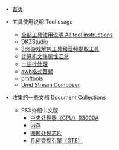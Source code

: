 * [首页](/)

* 工具使用说明 Tool usage
  * [全部工具使用说明 All tool instructions](/wiki/All_tool_instructions.md)
  * [DKZStudio](/wiki/DKZStudio.md)
  * [3ds游戏解包工具和音频提取工具](/wiki/3ds_game_unpacking_tool.md)
  * [计算机文件属性汇总](/wiki/Summary_of_Computer_File_Attributes.md)
  * [一些批处理](/wiki/some_bats.md)
  * [awb格式音频](/wiki/awb格式音频.md)
  * [pmftools](/wiki/pmftools.md)
  * [Umd Stream Composer](/wiki/Umd_Stream_Composer.md)
* 收集的一些文档 Document Collections
  * PSX介绍中文版
    * [中央处理器（CPU）R3000A](/doc/PSX_introduces_CN/中央处理器（CPU）R3000A.md)
    * [内存](/doc/PSX_introduces_CN/内存.md)
    * [图形处理芯片](/doc/PSX_introduces_CN/图形处理芯片（GPU）.md)
    * [几何变换引擎（GTE）](/doc/PSX_introduces_CN/几何变换引擎（GTE）.md)